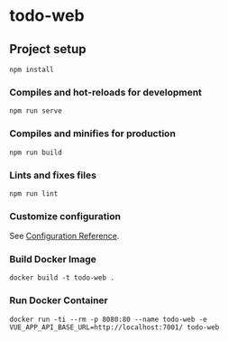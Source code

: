 # todo-web

## Project setup
```
npm install
```

### Compiles and hot-reloads for development
```
npm run serve
```

### Compiles and minifies for production
```
npm run build
```

### Lints and fixes files
```
npm run lint
```

### Customize configuration
See [Configuration Reference](https://cli.vuejs.org/config/).

### Build Docker Image
```
docker build -t todo-web .
```

### Run Docker Container
```
docker run -ti --rm -p 8080:80 --name todo-web -e VUE_APP_API_BASE_URL=http://localhost:7001/ todo-web
```